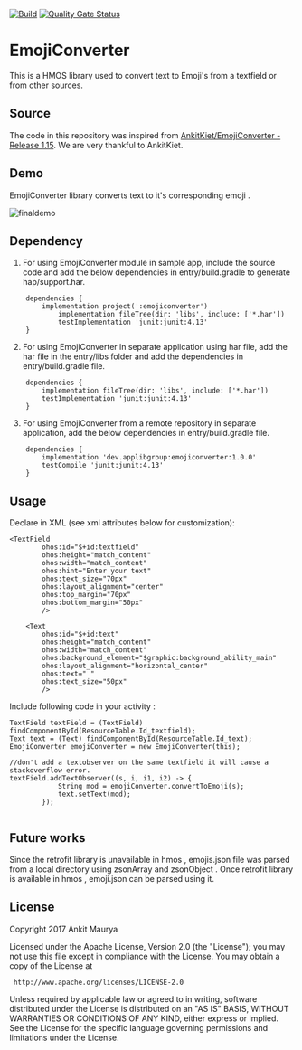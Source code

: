 [![Build](https://github.com/applibgroup/EmojiConverter/actions/workflows/main.yml/badge.svg)](https://github.com/applibgroup/EmojiConverter/actions/workflows/main.yml)
[![Quality Gate Status](https://sonarcloud.io/api/project_badges/measure?project=applibgroup_EmojiConverter&metric=alert_status)](https://sonarcloud.io/dashboard?id=applibgroup_EmojiConverter)

# EmojiConverter
This is a HMOS library used to convert text to Emoji's from a textfield or from other sources.  


## Source
The code in this repository was inspired from [AnkitKiet/EmojiConverter - Release 1.15](https://github.com/AnkitKiet/EmojiConverter). 
We are very thankful to AnkitKiet. 

## Demo
EmojiConverter library converts text to it's corresponding emoji .

![finaldemo](https://user-images.githubusercontent.com/60657039/129444769-961ac72c-85b2-41b5-b45d-aadd904349ce.gif)

## Dependency
1. For using EmojiConverter module in sample app, include the source code and add the below dependencies in entry/build.gradle to generate hap/support.har.
```
	dependencies {
		implementation project(':emojiconverter')
        	implementation fileTree(dir: 'libs', include: ['*.har'])
        	testImplementation 'junit:junit:4.13'
	}
```
2. For using EmojiConverter in separate application using har file, add the har file in the entry/libs folder and add the dependencies in entry/build.gradle file.
```
	dependencies {
		implementation fileTree(dir: 'libs', include: ['*.har'])
		testImplementation 'junit:junit:4.13'
	}

```
3. For using EmojiConverter from a remote repository in separate application, add the below dependencies in entry/build.gradle file.
``` 
    dependencies {
	    implementation 'dev.applibgroup:emojiconverter:1.0.0'
	    testCompile 'junit:junit:4.13'
    }
```


## Usage
Declare in XML (see xml attributes below for customization):

```
<TextField
        ohos:id="$+id:textfield"
        ohos:height="match_content"
        ohos:width="match_content"
        ohos:hint="Enter your text"
        ohos:text_size="70px"
        ohos:layout_alignment="center"
        ohos:top_margin="70px"
        ohos:bottom_margin="50px"
        />

    <Text
        ohos:id="$+id:text"
        ohos:height="match_content"
        ohos:width="match_content"
        ohos:background_element="$graphic:background_ability_main"
        ohos:layout_alignment="horizontal_center"
        ohos:text=" "
        ohos:text_size="50px"
        />
```

Include following code in your activity :
```
TextField textField = (TextField) findComponentById(ResourceTable.Id_textfield);
Text text = (Text) findComponentById(ResourceTable.Id_text);
EmojiConverter emojiConverter = new EmojiConverter(this);

//don't add a textobserver on the same textfield it will cause a stackoverflow error.
textField.addTextObserver((s, i, i1, i2) -> {
            String mod = emojiConverter.convertToEmoji(s);
            text.setText(mod);
        });
     
```

## Future works
Since the retrofit library is unavailable in hmos , emojis.json file 
was parsed from a local directory using zsonArray and zsonObject . 
Once retrofit library is available in hmos , emoji.json can be parsed using it.

## License
 Copyright 2017 Ankit Maurya
 
 Licensed under the Apache License, Version 2.0 (the "License");
 you may not use this file except in compliance with the License.
 You may obtain a copy of the License at
 
     http://www.apache.org/licenses/LICENSE-2.0
 
 Unless required by applicable law or agreed to in writing, software
 distributed under the License is distributed on an "AS IS" BASIS,
 WITHOUT WARRANTIES OR CONDITIONS OF ANY KIND, either express or implied.
 See the License for the specific language governing permissions and
 limitations under the License.
